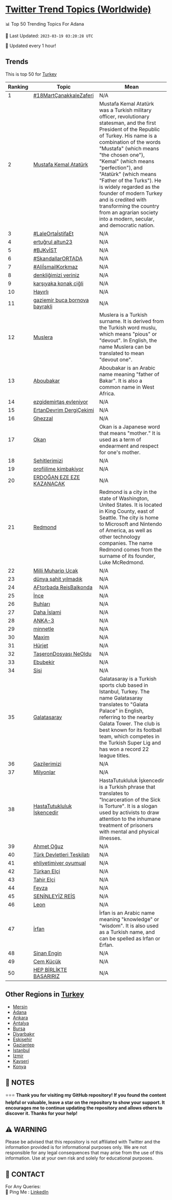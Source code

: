 [Twitter Trend Topics (Worldwide)](https://github.com/ErcinDedeoglu/Twitter-Trend-Topics)
==========


📊 Top 50 Trending Topics For Adana

📆 Last Updated: `2023-03-19 03:20:28 UTC`

🔧 Updated every 1 hour!


## Trends

This is top 50 for [Turkey](</Turkey>)

| Ranking | Topic | Mean |
| ------- | ------------ | ------------ |
| 1 | [#18MartÇanakkaleZaferi](http://twitter.com/search?q=%2318Mart%c3%87anakkaleZaferi) | N/A |
| 2 | [Mustafa Kemal Atatürk](http://twitter.com/search?q=Mustafa+Kemal+Atat%c3%bcrk) | Mustafa Kemal Atatürk was a Turkish military officer, revolutionary statesman, and the first President of the Republic of Turkey. His name is a combination of the words "Mustafa" (which means "the chosen one"), "Kemal" (which means "perfection"), and "Atatürk" (which means "Father of the Turks"). He is widely regarded as the founder of modern Turkey and is credited with transforming the country from an agrarian society into a modern, secular, and democratic nation. |
| 3 | [#LaleOrtaİstifaEt](http://twitter.com/search?q=%23LaleOrta%c4%b0stifaEt) | N/A |
| 4 | [ertuğrul altun23](http://twitter.com/search?q=ertu%c4%9frul+altun23) | N/A |
| 5 | [#BJKvİST](http://twitter.com/search?q=%23BJKv%c4%b0ST) | N/A |
| 6 | [#SkandallarORTADA](http://twitter.com/search?q=%23SkandallarORTADA) | N/A |
| 7 | [#AliİsmailKorkmaz](http://twitter.com/search?q=%23Ali%c4%b0smailKorkmaz) | N/A |
| 8 | [denkliğimizi veriniz](http://twitter.com/search?q=denkli%c4%9fimizi+veriniz) | N/A |
| 9 | [karşıyaka konak çiğli](http://twitter.com/search?q=kar%c5%9f%c4%b1yaka+konak+%c3%a7i%c4%9fli) | N/A |
| 10 | [Hayırlı](http://twitter.com/search?q=Hay%c4%b1rl%c4%b1) | N/A |
| 11 | [gaziemir buca bornova bayrakli](http://twitter.com/search?q=gaziemir+buca+bornova+bayrakli) | N/A |
| 12 | [Muslera](http://twitter.com/search?q=Muslera) | Muslera is a Turkish surname. It is derived from the Turkish word muslu, which means "pious" or "devout". In English, the name Muslera can be translated to mean "devout one". |
| 13 | [Aboubakar](http://twitter.com/search?q=Aboubakar) | Aboubakar is an Arabic name meaning "father of Bakar". It is also a common name in West Africa. |
| 14 | [ezgidemirtaş evleniyor](http://twitter.com/search?q=ezgidemirta%c5%9f+evleniyor) | N/A |
| 15 | [ErtanDevrim DergiÇekimi](http://twitter.com/search?q=ErtanDevrim+Dergi%c3%87ekimi) | N/A |
| 16 | [Ghezzal](http://twitter.com/search?q=Ghezzal) | N/A |
| 17 | [Okan](http://twitter.com/search?q=Okan) | Okan is a Japanese word that means "mother." It is used as a term of endearment and respect for one's mother. |
| 18 | [Şehitlerimizi](http://twitter.com/search?q=%c5%9eehitlerimizi) | N/A |
| 19 | [profiilime kimbakiyor](http://twitter.com/search?q=profiilime+kimbakiyor) | N/A |
| 20 | [ERDOĞAN EZE EZE KAZANACAK](http://twitter.com/search?q=ERDO%c4%9eAN+EZE+EZE+KAZANACAK) | N/A |
| 21 | [Redmond](http://twitter.com/search?q=Redmond) | Redmond is a city in the state of Washington, United States. It is located in King County, east of Seattle. The city is home to Microsoft and Nintendo of America, as well as other technology companies. The name Redmond comes from the surname of its founder, Luke McRedmond. |
| 22 | [Milli Muharip Uçak](http://twitter.com/search?q=Milli+Muharip+U%c3%a7ak) | N/A |
| 23 | [dünya şahit yılmadık](http://twitter.com/search?q=d%c3%bcnya+%c5%9fahit+y%c4%b1lmad%c4%b1k) | N/A |
| 24 | [AFtorbada ReisBalkonda](http://twitter.com/search?q=AFtorbada+ReisBalkonda) | N/A |
| 25 | [İnce](http://twitter.com/search?q=%c4%b0nce) | N/A |
| 26 | [Ruhları](http://twitter.com/search?q=Ruhlar%c4%b1) | N/A |
| 27 | [Daha İslami](http://twitter.com/search?q=Daha+%c4%b0slami) | N/A |
| 28 | [ANKA-3](http://twitter.com/search?q=ANKA-3) | N/A |
| 29 | [minnetle](http://twitter.com/search?q=minnetle) | N/A |
| 30 | [Maxim](http://twitter.com/search?q=Maxim) | N/A |
| 31 | [Hürjet](http://twitter.com/search?q=H%c3%bcrjet) | N/A |
| 32 | [TaşeronDosyası NeOldu](http://twitter.com/search?q=Ta%c5%9feronDosyas%c4%b1+NeOldu) | N/A |
| 33 | [Ebubekir](http://twitter.com/search?q=Ebubekir) | N/A |
| 34 | [Sisi](http://twitter.com/search?q=Sisi) | N/A |
| 35 | [Galatasaray](http://twitter.com/search?q=Galatasaray) | Galatasaray is a Turkish sports club based in Istanbul, Turkey. The name Galatasaray translates to "Galata Palace" in English, referring to the nearby Galata Tower. The club is best known for its football team, which competes in the Turkish Super Lig and has won a record 22 league titles. |
| 36 | [Gazilerimizi](http://twitter.com/search?q=Gazilerimizi) | N/A |
| 37 | [Milyonlar](http://twitter.com/search?q=Milyonlar) | N/A |
| 38 | [HastaTutukluluk İşkencedir](http://twitter.com/search?q=HastaTutukluluk+%c4%b0%c5%9fkencedir) | HastaTutukluluk İşkencedir is a Turkish phrase that translates to "Incarceration of the Sick is Torture". It is a slogan used by activists to draw attention to the inhumane treatment of prisoners with mental and physical illnesses. |
| 39 | [Ahmet Oğuz](http://twitter.com/search?q=Ahmet+O%c4%9fuz) | N/A |
| 40 | [Türk Devletleri Teşkilatı](http://twitter.com/search?q=T%c3%bcrk+Devletleri+Te%c5%9fkilat%c4%b1) | N/A |
| 41 | [ehliyetimiver oyumual](http://twitter.com/search?q=ehliyetimiver+oyumual) | N/A |
| 42 | [Türkan Elçi](http://twitter.com/search?q=T%c3%bcrkan+El%c3%a7i) | N/A |
| 43 | [Tahir Elçi](http://twitter.com/search?q=Tahir+El%c3%a7i) | N/A |
| 44 | [Feyza](http://twitter.com/search?q=Feyza) | N/A |
| 45 | [SENİNLEYİZ REİS](http://twitter.com/search?q=SEN%c4%b0NLEY%c4%b0Z+RE%c4%b0S) | N/A |
| 46 | [Leon](http://twitter.com/search?q=Leon) | N/A |
| 47 | [İrfan](http://twitter.com/search?q=%c4%b0rfan) | İrfan is an Arabic name meaning "knowledge" or "wisdom". It is also used as a Turkish name, and can be spelled as Irfan or Erfan. |
| 48 | [Sinan Engin](http://twitter.com/search?q=Sinan+Engin) | N/A |
| 49 | [Cem Küçük](http://twitter.com/search?q=Cem+K%c3%bc%c3%a7%c3%bck) | N/A |
| 50 | [HEP BİRLİKTE BAŞARIRIZ](http://twitter.com/search?q=HEP+B%c4%b0RL%c4%b0KTE+BA%c5%9eARIRIZ) | N/A |



## Other Regions in [Turkey](</Turkey>)

* [Mersin](</Turkey/Mersin.md>)
* [Adana](</Turkey/Adana.md>)
* [Ankara](</Turkey/Ankara.md>)
* [Antalya](</Turkey/Antalya.md>)
* [Bursa](</Turkey/Bursa.md>)
* [Diyarbakır](</Turkey/Diyarbakır.md>)
* [Eskişehir](</Turkey/Eskişehir.md>)
* [Gaziantep](</Turkey/Gaziantep.md>)
* [Istanbul](</Turkey/Istanbul.md>)
* [Izmir](</Turkey/Izmir.md>)
* [Kayseri](</Turkey/Kayseri.md>)
* [Konya](</Turkey/Konya.md>)



## 📝 NOTES

⭐⭐⭐ **Thank you for visiting my GitHub repository! If you found the content helpful or valuable, leave a star on the repository to show your support. It encourages me to continue updating the repository and allows others to discover it. Thanks for your help!**


## ⚠️ WARNING

Please be advised that this repository is not affiliated with Twitter and the information provided is for informational purposes only. We are not responsible for any legal consequences that may arise from the use of this information. Use at your own risk and solely for educational purposes.


## 📨 CONTACT

 For Any Queries:  
            🏓 Ping Me : [LinkedIn](https://www.linkedin.com/in/ercindedeoglu/)
